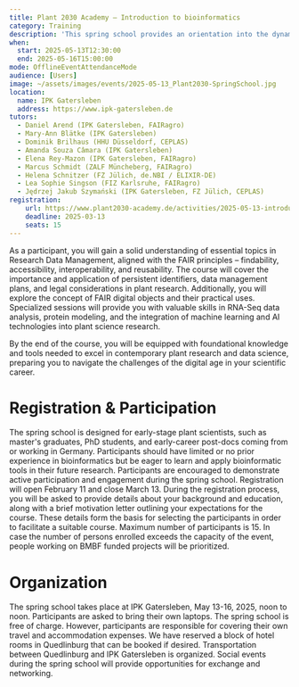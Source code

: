 ```yaml
---
title: Plant 2030 Academy – Introduction to bioinformatics
category: Training
description: 'This spring school provides an orientation into the dynamic and rapidly evolving fields of bioinformatics in plant science, focusing on the key challenges of modern data-driven research.'
when:
  start: 2025-05-13T12:30:00
  end: 2025-05-16T15:00:00
mode: OfflineEventAttendanceMode
audience: [Users]
image: ~/assets/images/events/2025-05-13_Plant2030-SpringSchool.jpg
location:
  name: IPK Gatersleben
  address: https://www.ipk-gatersleben.de
tutors:
  - Daniel Arend (IPK Gatersleben, FAIRagro)
  - Mary-Ann Blätke (IPK Gatersleben)
  - Dominik Brilhaus (HHU Düsseldorf, CEPLAS)
  - Amanda Souza Câmara (IPK Gatersleben)
  - Elena Rey-Mazon (IPK Gatersleben, FAIRagro)
  - Marcus Schmidt (ZALF Müncheberg, FAIRagro)
  - Helena Schnitzer (FZ Jülich, de.NBI / ELIXIR-DE)
  - Lea Sophie Singson (FIZ Karlsruhe, FAIRagro)
  - Jędrzej Jakub Szymański (IPK Gatersleben, FZ Jülich, CEPLAS)
registration:
    url: https://www.plant2030-academy.de/activities/2025-05-13-introduction-bioinformatics
    deadline: 2025-03-13
    seats: 15
---
```


As a participant, you will gain a solid understanding of essential topics in Research Data Management, aligned with the FAIR principles – findability, accessibility, interoperability, and reusability. The course will cover the importance and application of persistent identifiers, data management plans, and legal considerations in plant research. Additionally, you will explore the concept of FAIR digital objects and their practical uses.
Specialized sessions will provide you with valuable skills in RNA-Seq data analysis, protein modeling, and the integration of machine learning and AI technologies into plant science research.

By the end of the course, you will be equipped with foundational knowledge and tools needed to excel in contemporary plant research and data science, preparing you to navigate the challenges of the digital age in your scientific career.

# Registration & Participation

The spring school is designed for early-stage plant scientists, such as master's graduates, PhD students, and early-career post-docs coming from or working in Germany.
Participants should have limited or no prior experience in bioinformatics but be eager to learn and apply bioinformatic tools in their future research. Participants are encouraged to demonstrate active participation and engagement during the spring school.
Registration will open February 11 and close March 13.
During the registration process, you will be asked to provide details about your background and education, along with a brief motivation letter outlining your expectations for the course. These details form the basis for selecting the participants in order to facilitate a suitable course.
Maximum number of participants is 15. In case the number of persons enrolled exceeds the capacity of the event, people working on BMBF funded projects will be prioritized.

# Organization

The spring school takes place at IPK Gatersleben, May 13-16, 2025, noon to noon.
Participants are asked to bring their own laptops.
The spring school is free of charge. However, participants are responsible for covering their own travel and accommodation expenses.
We have reserved a block of hotel rooms in Quedlinburg that can be booked if desired.
Transportation between Quedlinburg and IPK Gatersleben is organized.
Social events during the spring school will provide opportunities for exchange and networking.
